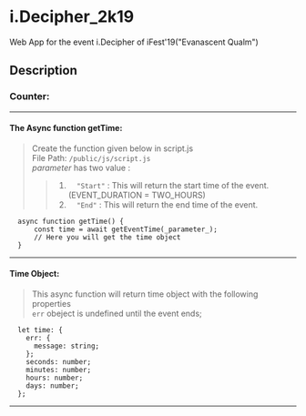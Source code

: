 # i.Decipher_2k19
Web App for the event i.Decipher of iFest'19("Evanascent Qualm")
## Description
### Counter:
---
#### **The Async function getTime:**
>  Create the function given below in script.js  
>  File Path: `/public/js/script.js`  
>   _parameter_ has two value :  
>>  1. `  "Start"` : This will return the start time of the event. (EVENT_DURATION = TWO_HOURS)
>>  2. `  "End"` : This will return the end time of the event.
```
  async function getTime() {
      const time = await getEventTime(_parameter_);
      // Here you will get the time object
  }
```
***
#### **Time Object**: 
> This async function will return time object with the following properties  
> `err` obeject is undefined until the event ends;
```
  let time: {
    err: {
      message: string;
    };
    seconds: number;
    minutes: number;
    hours: number;
    days: number;
  };
```
***
